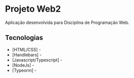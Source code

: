 # Projeto Web2
Aplicação desenvolvida para Disciplina de Programação Web.

## Tecnologias
- [HTML/CSS] - 
- [Handlebars] - 
- [Javascript/Typescript] -
- [NodeJs] - 
- [Typeorm] - 

